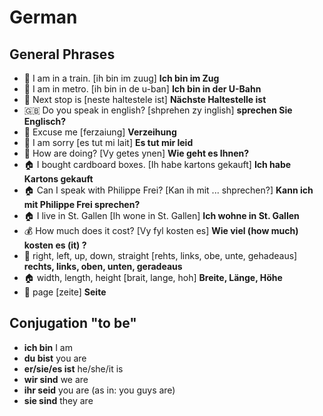 # German

## General Phrases

* 🚂 I am in a train. [ih bin im zuug] **Ich bin im Zug**
* 🚂 I am in metro. [ih bin in de u-ban] **Ich bin in der U-Bahn**
* 🚂 Next stop is [neste haltestele ist]  **Nächste Haltestelle ist**
* 🇬🇧 Do you speak in english? [shprehen zy inglish] **sprechen Sie Englisch?**
* 💬 Excuse me [ferzaiung] **Verzeihung**
* 💬 I am sorry [es tut mi lait] **Es tut mir leid**
* 💬 How are doing? [Vy getes ynen] **Wie geht es Ihnen?**
* 🏠 I bought cardboard boxes. [Ih habe kartons gekauft] **Ich habe Kartons gekauft**
* 🏠 Can I speak with Philippe Frei? [Kan ih mit ... shprechen?] **Kann ich mit Philippe Frei sprechen?**
* 🏠 I live in St. Gallen [Ih wone in St. Gallen] **Ich wohne in St. Gallen**
* :moneybag:  How much does it cost? [Vy fyl kosten es]  **Wie viel (how much) kosten es (it) ?**
* 🚂 right, left, up, down, straight [rehts, links, obe, unte, gehadeaus] **rechts, links, oben, unten, geradeaus**
* 🏠 width, length, height [brait, lange, hoh] **Breite, Länge, Höhe**
* :book: page [zeite] **Seite**

## Conjugation "to be"
* **ich bin**	I am
* **du bist**	you are
* **er/sie/es ist** he/she/it is
* **wir sind**	we are
* **ihr seid**	you are (as in: you guys are)
* **sie sind**	they are
